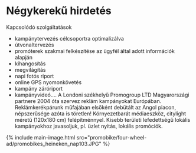 # Négykerekű hirdetés

Kapcsolódó szolgáltatások

- kampánytervezés célcsoportra optimalizálva
- útvonaltervezés
- promóterek szakmai felkészítése az ügyfél által adott információk alapján
- kihangosítás
- megvilágítás
- napi fotós riport
- online GPS nyomonkövetés
- kampány záróriport
- kampányvideó....
A Londoni székhelyű Promogroup LTD Magyarországi partnere 2004 óta szervez reklám kampányokat Európában.
Reklámkerékpárunk műfajában elsőként debütált az Angol piacon, népszerűsége azóta is töretlen!
Környezetbarát médiaeszköz, citylight méretű (120x180 cm) felépítménnyel.
Kisebb területi lefedettségű lokális kampányokhoz javasoljuk, pl. üzlet nyitás, lokális promóciók.



{% include main-image.html src="promobike/four-wheel-ad/promobikes_heineken_nap103.JPG" %}
